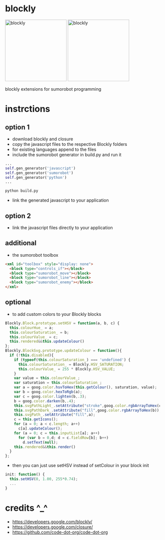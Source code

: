 blockly
=======

<img src="https://lh6.googleusercontent.com/-xXfCcqL_Zmk/VKbsCu-XyDI/AAAAAAAAJxU/chWyHsPw0JQ/w569-h287-no/blockly_sumorobot.png" alt="blockly" height="200px">
<img src="https://lh5.googleusercontent.com/-XHaMHrGOujI/VKlFvsZbCDI/AAAAAAAAJxw/ySdAVwUa8os/w969-h939-no/sumo.jpg" alt="blockly" height="200px">

blockly extensions for sumorobot programming

instrctions
===========

option 1
--------
* download blockly and closure
* copy the javascript files to the respective Blockly folders
* for existing languages append to the files
* include the sumorobot generator in build.py and run it
```python
...
self.gen_generator('javascript')
self.gen_generator('sumorobot')
self.gen_generator('python')
...
```
```bash
python build.py
```
* link the generated javascript to your application

option 2
--------
* link the javascript files directly to your application

additional
----------
* the sumorobot toolbox
```html
<xml id="toolbox" style="display: none">
  <block type="controls_if"></block>
  <block type="sumorobot_move"></block>
  <block type="sumorobot_line"></block>
  <block type="sumorobot_enemy"></block>
</xml>
```

optional
--------
* to add custom colors to your Blockly blocks
```javascript
Blockly.Block.prototype.setHSV = function(a, b, c) {
  this.colourHue_ = a;
  this.colourSaturation_ = b;
  this.colourValue_ = c;
  this.rendered&&this.updateColour()
};
Blockly.BlockSvg.prototype.updateColour = function(){
  if (!this.disabled){
    if (typeof(this.colourSaturation_) === 'undefined') {
      this.colourSaturation_ = Blockly.HSV_SATURATION;
      this.colourValue_ = 255 * Blockly.HSV_VALUE;
    }
    var value = this.colourValue_;
    var saturation = this.colourSaturation_;
    var a = goog.color.hsvToHex(this.getColour(), saturation, value);
    var b = goog.color.hexToRgb(a);
    var c = goog.color.lighten(b,.3);
    b = goog.color.darken(b,.4);
    this.svgPathLight_.setAttribute("stroke",goog.color.rgbArrayToHex(c));
    this.svgPathDark_.setAttribute("fill",goog.color.rgbArrayToHex(b));
    this.svgPath_.setAttribute("fill",a);
    c = this.getIcons();
    for (a = 0; a < c.length; a++)
      c[a].updateColour();
    for (a = 0; c = this.inputList[a]; a++)
      for (var b = 0,d; d = c.fieldRow[b]; b++)
        d.setText(null);
    this.rendered&&this.render()
  }
};
```
* then you can just use setHSV instead of setColour in your block init
```javascript
init: function() {
  this.setHSV(0, 1.00, 255*0.74);
  ...
}
```

credits ^_^
===========
* https://developers.google.com/blockly/
* https://developers.google.com/closure/
* https://github.com/code-dot-org/code-dot-org
